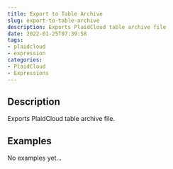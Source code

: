 ```yaml
---
title: Export to Table Archive
slug: export-to-table-archive
description: Exports PlaidCloud table archive file
date: 2022-01-25T07:39:58
tags:
- plaidcloud
- expression
categories:
- PlaidCloud
- Expressions
---
```



## Description


Exports PlaidCloud table archive file.



## Examples

No examples yet...
